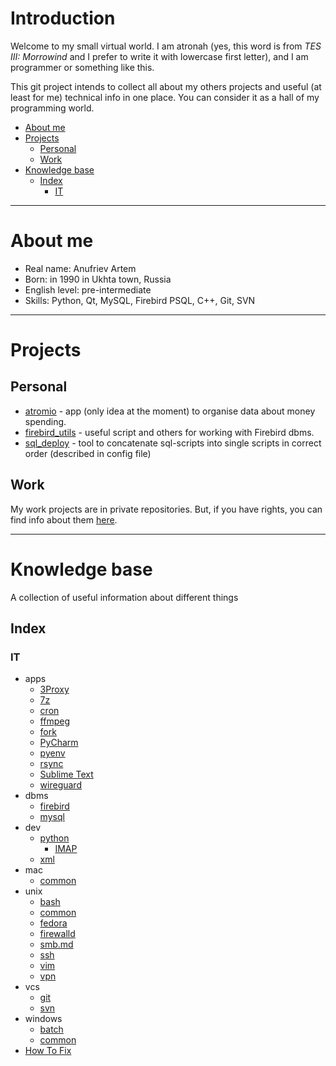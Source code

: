 # Introduction

Welcome to my small virtual world.
I am atronah (yes, this word is from _TES III: Morrowind_
and I prefer to write it with lowercase first letter),
and I am programmer or something like this.

This git project intends to collect all about my others projects and useful (at least for me) technical info in one place.
You can consider it as a hall of my programming world.


<!-- MarkdownTOC autolink="true" lowercase="all" uri_encoding="false" -->

- [About me](#about-me)
- [Projects](#projects)
    - [Personal](#personal)
    - [Work](#work)
- [Knowledge base](#knowledge-base)
    - [Index](#index)
        - [IT](#it)

<!-- /MarkdownTOC -->


-----------------


# About me

- Real name: Anufriev Artem
- Born: in 1990 in Ukhta town, Russia
- English level: pre-intermediate
- Skills: Python, Qt, MySQL, Firebird PSQL, C++, Git, SVN


-----------------



# Projects

## Personal

- [atromio](https://github.com/atronah/atromio) - app (only idea at the moment) to organise data about money spending.
- [firebird_utils](https://github.com/atronah/firebird_utils) - useful script and others for working with Firebird dbms.
- [sql_deploy](https://github.com/atronah/sql_deploy) - tool to concatenate sql-scripts into single scripts in correct order (described in config file)


## Work

My work projects are in private repositories.
But, if you have rights, you can find info about them [here](https://gitlab.com/mplus/info).


-----------------


# Knowledge base

A collection of useful information about different things

## Index

### IT

- apps
    - [3Proxy](it/apps/3proxy.md)
    - [7z](it/apps/7z.md)
    - [cron](it/apps/cron.md)
    - [ffmpeg](it/apps/ffmpeg.md)
    - [fork](it/apps/fork.md)
    - [PyCharm](it/apps/pycharm.md)
    - [pyenv](it/apps/pyenv.md)
    - [rsync](it/apps/rsync.md)
    - [Sublime Text](it/apps/sublime.md)
    - [wireguard](it/apps/wireguard.md)
- dbms
    - [firebird](it/dbms/firebird.md)
    - [mysql](it/dbms/mysql.md)
- dev
    - [python](it/dev/python/README.md)
        - [IMAP](it/dev/python/imap.md)
    - [xml](it/dev/xml.md)
- mac
    - [common](it/mac/common.md)
- unix
    - [bash](it/unix/bash.md)
    - [common](it/unix/common.md)
    - [fedora](it/unix/fedora.md)
    - [firewalld](it/unix/firewalld.md)
    - [smb.md](it/unix/smb.md)
    - [ssh](it/unix/ssh.md)
    - [vim](it/unix/vim.md)
    - [vpn](it/unix/vpn.md)
- vcs
    - [git](it/vcs/git.md)
    - [svn](it/vcs/svn.md)
- windows
    - [batch](it/windows/batch.md)
    - [common](it/windows/common.md)
- [How To Fix](it/how_to_fix.md)
